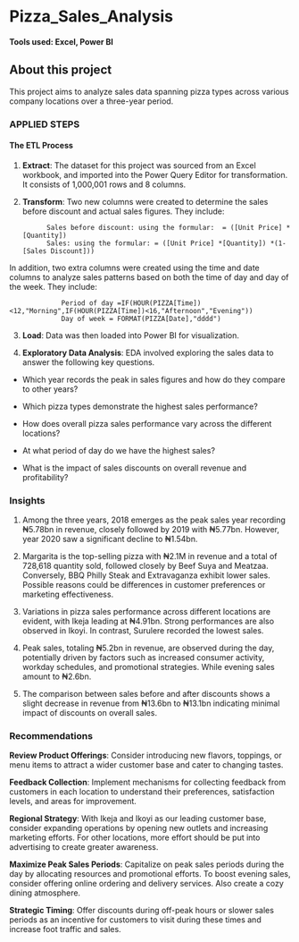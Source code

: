 # Pizza_Sales_Analysis

#### Tools used: Excel, Power BI

## About this project

This project aims to analyze sales data spanning pizza types across various company locations over a three-year period.

### APPLIED STEPS

#### The ETL Process

1. **Extract**: The dataset for this project was sourced from an Excel workbook, and imported into the Power Query Editor for transformation. It consists of 1,000,001 rows and 8 columns.

2. **Transform**: Two new columns were created to determine the sales before discount and actual sales figures. They include:

             Sales before discount: using the formular:  = ([Unit Price] *[Quantity])
             Sales: using the formular: = ([Unit Price] *[Quantity]) *(1- [Sales Discount])) 
             
In addition, two extra columns were created using the time and date columns to analyze sales patterns based on both the time of day and day of the week. They include:

                 Period of day =IF(HOUR(PIZZA[Time])<12,"Morning",IF(HOUR(PIZZA[Time])<16,"Afternoon","Evening"))
                 Day of week = FORMAT(PIZZA[Date],"dddd")
                 
3. **Load**: Data was then loaded into Power BI for visualization.

4. **Exploratory Data Analysis**: EDA involved exploring the sales data to answer the following key questions.

- Which year records the peak in sales figures and how do they compare to other years?

- Which pizza types demonstrate the highest sales performance?

- How does overall pizza sales performance vary across the different locations?

- At what period of day do we have the highest sales?

- What is the impact of sales discounts on overall revenue and profitability?

### Insights

1. Among the three years, 2018 emerges as the peak sales year recording ₦5.78bn in revenue, closely followed by 2019 with ₦5.77bn. However, year 2020 saw a significant decline to ₦1.54bn.

2. Margarita is the top-selling pizza with ₦2.1M in revenue and a total of 728,618 quantity sold, followed closely by Beef Suya and Meatzaa. Conversely, BBQ Philly Steak and Extravaganza exhibit lower sales. Possible reasons could be differences in customer preferences or marketing effectiveness.

3. Variations in pizza sales performance across different locations are evident, with Ikeja leading at ₦4.91bn. Strong performances are also observed in Ikoyi. In contrast, Surulere recorded the lowest sales.

4. Peak sales, totaling ₦5.2bn in revenue, are observed during the day, potentially driven by factors such as increased consumer activity, workday schedules, and promotional strategies. While evening sales amount to ₦2.6bn.

5. The comparison between sales before and after discounts shows a slight decrease in revenue from ₦13.6bn to ₦13.1bn indicating minimal impact of discounts on overall sales.

### Recommendations

**Review Product Offerings**: Consider introducing new flavors, toppings, or menu items to attract a wider customer base and cater to changing tastes.

**Feedback Collection**: Implement mechanisms for collecting feedback from customers in each location to understand their preferences, satisfaction levels, and areas for improvement.

**Regional Strategy**: With Ikeja and Ikoyi as our leading customer base, consider expanding operations by opening new outlets and increasing marketing efforts. For other locations, more effort should be put into advertising to create greater awareness.

**Maximize Peak Sales Periods**: Capitalize on peak sales periods during the day by allocating resources and promotional efforts. To boost evening sales, consider offering online ordering and delivery services. Also create a cozy dining atmosphere.

**Strategic Timing**: Offer discounts during off-peak hours or slower sales periods as an incentive for customers to visit during these times and increase foot traffic and sales.

